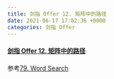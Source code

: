 ```yaml
---
title: 剑指 Offer 12. 矩阵中的路径
date: 2021-06-17 17:02:36 +0800
categories: 剑指 Offer
---
```

#### [剑指 Offer 12. 矩阵中的路径](https://leetcode-cn.com/problems/ju-zhen-zhong-de-lu-jing-lcof/)

参考[79. Word Search](https://leetcode.cinte.cc/2021/04/07/79-Word-Search/)
